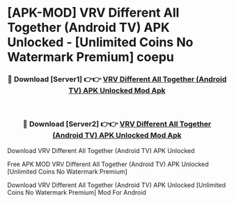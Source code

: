 # [APK-MOD] VRV  Different All Together (Android TV) APK Unlocked - [Unlimited Coins No Watermark Premium] coepu



<div align="center">
<h3>🔴 Download [Server1] 👉👉 <a href="https://momento.my/?title=VRV__Different_All_Together_(Android_TV)_APK_Unlocked">VRV  Different All Together (Android TV) APK Unlocked Mod Apk</a></h3><br>

<h3>🔴 Download [Server2] 👉👉 <a href="https://momento.my/?title=VRV__Different_All_Together_(Android_TV)_APK_Unlocked">VRV  Different All Together (Android TV) APK Unlocked Mod Apk</a></h3>
</div>



Download VRV  Different All Together (Android TV) APK Unlocked 

Free APK MOD VRV  Different All Together (Android TV) APK Unlocked [Unlimited Coins No Watermark Premium]

Download VRV  Different All Together (Android TV) APK Unlocked [Unlimited Coins No Watermark Premium] Mod For Android
